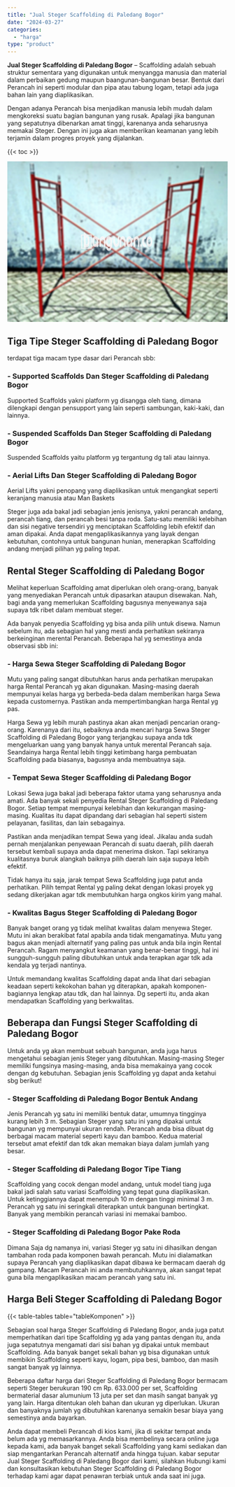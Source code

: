 ```yaml
---
title: "Jual Steger Scaffolding di Paledang Bogor"
date: "2024-03-27"
categories: 
  - "harga"
type: "product"
---
```


**Jual Steger Scaffolding di Paledang Bogor** – Scaffolding adalah sebuah struktur sementara yang digunakan untuk menyangga manusia dan material dalam perbaikan gedung maupun baangunan-bangunan besar. Bentuk dari Perancah ini seperti modular dan pipa atau tabung logam, tetapi ada juga bahan lain yang diaplikasikan.

Dengan adanya Perancah bisa menjadikan manusia lebih mudah dalam mengkoreksi suatu bagian bangunan yang rusak. Apalagi jika bangunan yang sepatutnya dibenarkan amat tinggi, karenanya anda seharusnya memakai Steger. Dengan ini juga akan memberikan keamanan yang lebih terjamin dalam progres proyek yang dijalankan.

{{< toc >}}

![Jual Steger Scaffolding di Paledang Bogor](/images/sewa-scaffolding-steger-01.png)

## Tiga Tipe Steger Scaffolding di Paledang Bogor

terdapat tiga macam type dasar dari Perancah sbb:

### \- Supported Scaffolds Dan Steger Scaffolding di Paledang Bogor

Supported Scaffolds yakni platform yg disangga oleh tiang, dimana dilengkapi dengan pensupport yang lain seperti sambungan, kaki-kaki, dan lainnya.

### \- Suspended Scaffolds Dan Steger Scaffolding di Paledang Bogor

Suspended Scaffolds yaitu platform yg tergantung dg tali atau lainnya.

### \- Aerial Lifts Dan Steger Scaffolding di Paledang Bogor

Aerial Lifts yakni penopang yang diaplikasikan untuk mengangkat seperti keranjang manusia atau Man Baskets

Steger juga ada bakal jadi sebagian jenis jenisnya, yakni perancah andang, perancah tiang, dan perancah besi tanpa roda. Satu-satu memiliki kelebihan dan sisi negative tersendiri yg menciptakan Scaffolding lebih efektif dan aman dipakai. Anda dapat mengaplikasikannya yang layak dengan kebutuhan, contohnya untuk bangunan hunian, menerapkan Scaffolding andang menjadi pilihan yg paling tepat.

## Rental Steger Scaffolding di Paledang Bogor

Melihat keperluan Scaffolding amat diperlukan oleh orang-orang, banyak yang menyediakan Perancah untuk dipasarkan ataupun disewakan. Nah, bagi anda yang memerlukan Scaffolding bagusnya menyewanya saja supaya tdk ribet dalam membuat steger.

Ada banyak penyedia Scaffolding yg bisa anda pilih untuk disewa. Namun sebelum itu, ada sebagian hal yang mesti anda perhatikan sekiranya berkeinginan merental Perancah. Beberapa hal yg semestinya anda observasi sbb ini:

### \- Harga Sewa Steger Scaffolding di Paledang Bogor

Mutu yang paling sangat dibutuhkan harus anda perhatikan merupakan harga Rental Perancah yg akan digunakan. Masing-masing daerah mempunyai kelas harga yg berbeda-beda dalam memberikan harga Sewa kepada customernya. Pastikan anda mempertimbangkan harga Rental yg pas.

Harga Sewa yg lebih murah pastinya akan akan menjadi pencarian orang-orang. Karenanya dari itu, sebaiknya anda mencari harga Sewa Steger Scaffolding di Paledang Bogor yang terjangkau supaya anda tdk mengeluarkan uang yang banyak hanya untuk merental Perancah saja. Seandainya harga Rental lebih tinggi ketimbang harga pembuatan Scaffolding pada biasanya, bagusnya anda membuatnya saja.

### \- Tempat Sewa Steger Scaffolding di Paledang Bogor

Lokasi Sewa juga bakal jadi beberapa faktor utama yang seharusnya anda amati. Ada banyak sekali penyedia Rental Steger Scaffolding di Paledang Bogor. Setiap tempat mempunyai kelebihan dan kekurangan masing-masing. Kualitas itu dapat dipandang dari sebagian hal seperti sistem pelayanan, fasilitas, dan lain sebagainya.

Pastikan anda menjadikan tempat Sewa yang ideal. Jikalau anda sudah pernah menjalankan penyewaan Perancah di suatu daerah, pilih daerah tersebut kembali supaya anda dapat menerima diskon. Tapi sekiranya kualitasnya buruk alangkah baiknya pilih daerah lain saja supaya lebih efektif.

Tidak hanya itu saja, jarak tempat Sewa Scaffolding juga patut anda perhatikan. Pilih tempat Rental yg paling dekat dengan lokasi proyek yg sedang dikerjakan agar tdk membutuhkan harga ongkos kirim yang mahal.

### \- Kwalitas Bagus Steger Scaffolding di Paledang Bogor

Banyak banget orang yg tidak melihat kwalitas dalam menyewa Steger. Mutu ini akan berakibat fatal apabila anda tidak mengamatinya. Mutu yang bagus akan menjadi alternatif yang paling pas untuk anda bila ingin Rental Perancah. Ragam menyangkut keamanan yang benar-benar tinggi, hal ini sungguh-sungguh paling dibutuhkan untuk anda terapkan agar tdk ada kendala yg terjadi nantinya.

Untuk memandang kwalitas Scaffolding dapat anda lihat dari sebagian keadaan seperti kekokohan bahan yg diterapkan, apakah komponen-bagiannya lengkap atau tdk, dan hal lainnya. Dg seperti itu, anda akan mendapatkan Scaffolding yang berkwalitas.

## Beberapa dan Fungsi Steger Scaffolding di Paledang Bogor

Untuk anda yg akan membuat sebuah bangunan, anda juga harus mengetahui sebagian jenis Steger yang dibutuhkan. Masing-masing Steger memiliki fungsinya masing-masing, anda bisa memakainya yang cocok dengan dg kebutuhan. Sebagian jenis Scaffolding yg dapat anda ketahui sbg berikut!

### \- Steger Scaffolding di Paledang Bogor Bentuk Andang

Jenis Perancah yg satu ini memiliki bentuk datar, umumnya tingginya kurang lebih 3 m. Sebagian Steger yang satu ini yang dipakai untuk bangunan yg mempunyai ukuran rendah. Perancah anda bisa dibuat dg berbagai macam material seperti kayu dan bamboo. Kedua material tersebut amat efektif dan tdk akan memakan biaya dalam jumlah yang besar.

### \- Steger Scaffolding di Paledang Bogor Tipe Tiang

Scaffolding yang cocok dengan model andang, untuk model tiang juga bakal jadi salah satu variasi Scaffolding yang tepat guna diaplikasikan. Untuk ketinggiannya dapat menempuh 10 m dengan tinggi minimal 3 m. Perancah yg satu ini seringkali diterapkan untuk bangunan bertingkat. Banyak yang membikin perancah variasi ini memakai bamboo.

### \- Steger Scaffolding di Paledang Bogor Pake Roda

Dimana Saja dg namanya ini, variasi Steger yg satu ini dihasilkan dengan tambahan roda pada komponen bawah perancah. Mutu ini dialamatkan supaya Perancah yang diaplikasikan dapat dibawa ke bermacam daerah dg gampang. Macam Perancah ini anda membutuhkannya, akan sangat tepat guna bila mengaplikasikan macam perancah yang satu ini.

## Harga Beli Steger Scaffolding di Paledang Bogor

{{< table-tables table="tableKomponen" >}}

Sebagian soal harga Steger Scaffolding di Paledang Bogor, anda juga patut memperhatikan dari tipe Scaffolding yg ada yang pantas dengan itu, anda juga sepatutnya mengamati dari sisi bahan yg dipakai untuk membaut Scaffolding. Ada banyak banget sekali bahan yg bisa digunakan untuk membikin Scaffolding seperti kayu, logam, pipa besi, bamboo, dan masih sangat banyak yg lainnya.

Beberapa daftar harga dari Steger Scaffolding di Paledang Bogor bermacam seperti Steger berukuran 190 cm Rp. 633.000 per set, Scaffolding bermaterial dasar alumunium 13 juta per set dan masih sangat banyak yg yang lain. Harga ditentukan oleh bahan dan ukuran yg diperlukan. Ukuran dan banyaknya jumlah yg dibutuhkan karenanya semakin besar biaya yang semestinya anda bayarkan.

Anda dapat membeli Perancah di kios kami, jika di sekitar tempat anda belum ada yg memasarkannya. Anda bisa membelinya secara online juga kepada kami, ada banyak banget sekali Scaffolding yang kami sediakan dan siap mengantarkan Perancah alternatif anda hingga tujuan. kabar seputar Jual Steger Scaffolding di Paledang Bogor dari kami, silahkan Hubungi kami dan konsultasikan kebutuhan Steger Scaffolding di Paledang Bogor terhadap kami agar dapat penawran terbiak untuk anda saat ini juga.
